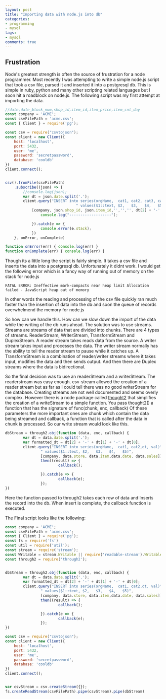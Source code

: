 ```yaml
---
layout: post
title: "Importing data with node.js into db"
categories:
- programming
- mysql
tags:
- mysql
comments: true
---
```

## Frustration
Node's greatest strength is often the source of frustration for a node programmer.  Most recently I was attempting to write a simple node.js script that took a csv file, parsed it and inserted it into a postgresql db.  This is simple in ruby, python and many other scripting related languages but I soon hit a roadblock on node.js. The following script was my first attempt at importing the data.


```js
//date,date_block_num,shop_id,item_id,item_price,item_cnt_day
const company = 'ACME';
const csvFilePath = 'acme.csv';
const { Client } = require('pg');

const csv = require("csvtojson");
const client = new Client({
    host: 'localhost',
    port: 5432,
    user: 'me',
    password: 'secretpassword',
    database: 'cooldb'
})
client.connect();


csv().fromFile(csvFilePath)
    .subscribe((json) => {
        //console.log(json);
        var dt = json.date.split('.');
        client.query("INSERT into series(orgName,  cat1, cat2, cat3, cat4,cat5,dt, val, attr1)" + 
                                " values($1::text, $2,   $3,   $4,   $5,  $6,  $7, $8,   $9)",
            [company, json.shop_id, json.item_id,'','','', dt[2] + '-' + dt[1] + '-' + dt[0], json.item_cnt_day, json.item_price]).then((result) => {
                console.log("-------------------");

            }).catch(e => {
                console.error(e.stack);
            })
    }, onError, onComplete)

function onError(err) { console.log(err) }
function onComplete(err) { console.log(err) }
```

Though its a little long the script is fairly simple.  It takes a csv file and inserts the data into a postgresql db.  Unfortunately it didnt work.  I would get the following error which is a fancy way of running out of memory on the stack for node.js

```
FATAL ERROR: Ineffective mark-compacts near heap limit Allocation failed - JavaScript heap out of memory
```
In other words the reading and processing of the csv file quickly ran much faster than the insertion of data into the db and soon the queue of records overwhelmend the memory for node.js

So how can we handle this.  How can we slow down the import of the data while the writing of the db runs ahead. The solution was to use streams.
Streams are streams of data that are divided into chunks.  There are 4 types of streams.  ReaderStream, WriterStream, TransformStream and DuplexStream.  A reader stream takes reads data from the source.  A writer stream takes input and processes the data. The writer stream normally has the ability to tell the reader stream to pause while it catches up.  A TransformStream is a combination of reader/writer streams where it takes input, modifies the data and then sends output. And then there are Duplex streams where the data is bidirectional.  

So the final decision was to use an readerStream and a writerStream. The readerstream was easy enough. csv-stream allowed the creation of a reader stream but as far as I could tell there was no good writerStream for the database. Creating streams are not well documented and seems overly complex.  However there is a node package called [thought2](https://github.com/rvagg/through2)  that simplifies the creation of a writeStream to a simple function.  You pass thought2() a function that has the signature of func(chunk, enc, callback)  Of these parameters the more important ones are chunk which contain the data being streamed and callback, a function that is called after the data in chunk is processed.  So our write stream would look like this.
```js
dbStream = through2.obj(function (data, enc, callback) {
        var dt = data.date.split('.');
        var formatted_dt = dt[2] + '-' + dt[1] + '-' + dt[0];
        client.query("INSERT into series(orgName,  cat1, cat2,dt, val)" +
                " values($1::text, $2,   $3,   $4,   $5)",
                [company, data.store, data.item,data.date, data.sales]).
                then((result) => {
                        callback();

                }).catch(e => {
                        callback(e);
                });
})
```
Here the function passed to through2 takes each row of data and Inserts the record into the db.  When insert is complete, the callback function is executed.

The Final script looks like the following:

```js
const company = 'ACME';
const csvFilePath = 'acme.csv';
const { Client } = require('pg');
const fs = require('fs')
const util = require('util');
const stream = require('stream');
const Writable = stream.Writable || require('readable-stream').Writable;
const through2 = require('through2');


dbStream = through2.obj(function (data, enc, callback) {
        var dt = data.date.split('.');
        var formatted_dt = dt[2] + '-' + dt[1] + '-' + dt[0];
        client.query("INSERT into series(orgName,  cat1, cat2,dt, val)" +
                " values($1::text, $2,   $3,   $4,   $5)",
                [company, data.store, data.item,data.date, data.sales]).
                then((result) => {
                        callback();

                }).catch(e => {
                        callback(e);
                });
})

const csv = require("csvtojson");
const client = new Client({
    host: 'localhost',
    port: 5432,
    user: 'me',
    password: 'secretpassword',
    database: 'cooldb'
})
client.connect();


var csvStream = csv.createStream({});
fs.createReadStream(csvFilePath).pipe(csvStream).pipe(dbStream)
```